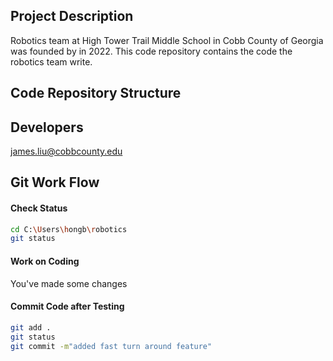 ## Project Description
Robotics team at High Tower Trail Middle School in Cobb County of Georgia was founded by in 2022.
This code repository contains the code the robotics team write.

## Code Repository Structure


## Developers 
james.liu@cobbcounty.edu

## Git Work Flow

#### Check Status
```bash
cd C:\Users\hongb\robotics 
git status
```

#### Work on Coding
You've made some changes

#### Commit Code after Testing
```bash
git add .
git status
git commit -m"added fast turn around feature"  
```

####